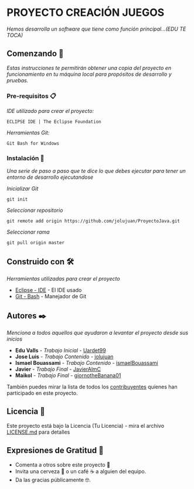 # PROYECTO CREACIÓN JUEGOS

_Hemos desarrolla un software que tiene como función principal...(EDU TE TOCA)_

## Comenzando 🚀

_Estas instrucciones te permitirán obtener una copia del proyecto en funcionamiento en tu máquina local para propósitos de desarrollo y pruebas._

### Pre-requisitos 📋

_IDE utilizado para crear el proyecto:_

```
ECLIPSE IDE | The Eclipse Foundation
```
_Herramientas Git:_

```
Git Bash for Windows
```

### Instalación 🔧

_Una serie de paso a paso que te dice lo que debes ejecutar para tener un entorno de desarrollo ejecutandose_

_Inicializar Git_

```
git init
```

_Seleccionar repositorio_

```
git remote add origin https://github.com/jolujuan/ProyectoJava.git
```
_Seleccionar rama_

```
git pull origin master
```

## Construido con 🛠️

_Herramientas utilizadas para crear el proyecto_

* [Eclipse - IDE](https://www.eclipse.org/ide/) - El IDE usado
* [Git - Bash](https://git-scm.com/downloads) - Manejador de Git

## Autores ✒️

_Menciona a todos aquellos que ayudaron a levantar el proyecto desde sus inicios_

* **Edu Valls** - *Trabajo Inicial* - [Uardet99](https://github.com/Uardet99)
* **Jose Luis** - *Trabajo Contenido* - [jolujuan](https://github.com/jolujuan)
* **Ismael Bouassami** - *Trabajo Contenido* - [ismaelBouassami](https://github.com/ismaelBouassami)
* **Javier** - *Trabajo Final* - [JavierAlmC](https://github.com/JavierAlmC)
* **Maikol** - *Trabajo Final* - [giornotheBanana01](https://github.com/giornotheBanana01)

También puedes mirar la lista de todos los [contribuyentes](https://github.com/jolujuan/ProyectoJava/graphs/contributors) quíenes han participado en este proyecto. 

## Licencia 📄

Este proyecto está bajo la Licencia (Tu Licencia) - mira el archivo [LICENSE.md](LICENSE.md) para detalles

## Expresiones de Gratitud 🎁

* Comenta a otros sobre este proyecto 📢
* Invita una cerveza 🍺 o un café ☕ a alguien del equipo. 
* Da las gracias públicamente 🤓.
